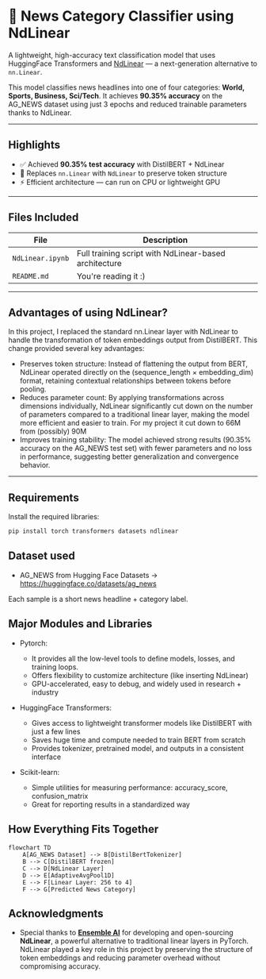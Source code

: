 # 📰 News Category Classifier using NdLinear

A lightweight, high-accuracy text classification model that uses HuggingFace Transformers and [NdLinear](https://github.com/ensemble-core/ndlinear) — a next-generation alternative to `nn.Linear`.

This model classifies news headlines into one of four categories: **World, Sports, Business, Sci/Tech**. It achieves **90.35% accuracy** on the AG_NEWS dataset using just 3 epochs and reduced trainable parameters thanks to NdLinear.

---

## Highlights

- ✅ Achieved **90.35% test accuracy** with DistilBERT + NdLinear
- 🔄 Replaces `nn.Linear` with `NdLinear` to preserve token structure
- ⚡ Efficient architecture — can run on CPU or lightweight GPU
---

## Files Included

| File | Description |
|------|-------------|
| `NdLinear.ipynb` | Full training script with NdLinear-based architecture |
| `README.md` | You're reading it :) |

---

## Advantages of using NdLinear?

In this project, I replaced the standard nn.Linear layer with NdLinear to handle the transformation of token embeddings output from DistilBERT. This change provided several key advantages:

- Preserves token structure: Instead of flattening the output from BERT, NdLinear operated directly on the (sequence_length × embedding_dim) format, retaining contextual relationships between tokens before pooling.
- Reduces parameter count: By applying transformations across dimensions individually, NdLinear significantly cut down on the number of parameters compared to a traditional linear layer, making the model more efficient and easier to train. For my project it cut down to 66M from (possibly) 90M
- Improves training stability: The model achieved strong results (90.35% accuracy on the AG_NEWS test set) with fewer parameters and no loss in performance, suggesting better generalization and convergence behavior.

---

## Requirements

Install the required libraries:

```bash
pip install torch transformers datasets ndlinear
```
## Dataset used
- AG_NEWS from Hugging Face Datasets -> https://huggingface.co/datasets/ag_news

Each sample is a short news headline + category label.

## Major Modules and Libraries

- Pytorch:
  - It provides all the low-level tools to define models, losses, and training loops.
  - Offers flexibility to customize architecture (like inserting NdLinear)
  - GPU-accelerated, easy to debug, and widely used in research + industry
 
- HuggingFace Transformers:
  - Gives access to lightweight transformer models like DistilBERT with just a few lines
  - Saves huge time and compute needed to train BERT from scratch
  - Provides tokenizer, pretrained model, and outputs in a consistent interface

- Scikit-learn:
  - Simple utilities for measuring performance: accuracy_score, confusion_matrix
  - Great for reporting results in a standardized way
 
## How Everything Fits Together

```mermaid
flowchart TD
    A[AG_NEWS Dataset] --> B[DistilBertTokenizer]
    B --> C[DistilBERT frozen]
    C --> D[NdLinear Layer]
    D --> E[AdaptiveAvgPool1D]
    E --> F[Linear Layer: 256 to 4]
    F --> G[Predicted News Category]

```

## Acknowledgments

- Special thanks to **[Ensemble AI](https://github.com/ensemble-core/ndlinear)** for developing and open-sourcing **NdLinear**, a powerful alternative to traditional linear layers in PyTorch.  
  NdLinear played a key role in this project by preserving the structure of token embeddings and reducing parameter overhead without compromising accuracy.
